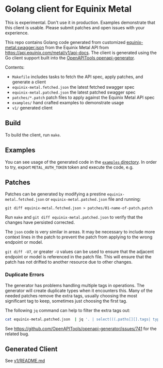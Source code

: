 # Golang client for Equinix Metal

This is experimental. Don't use it in production. Examples demonstrate that this client is usable. Please submit patches and open issues with your experience.

This repo contains Golang code generated from customized [equinix-metal.swagger.json](equinix-metal.swagger.json) from the Equinix Metal API from <https://api.equinix.com/metal/v1/api-docs>.  The client is generated using the Go client support built into the [OpenAPITools openapi-generator](https://github.com/OpenAPITools/openapi-generator).

Contents:
- `Makefile` includes tasks to fetch the API spec, apply patches, and generate a client
- `equinix-metal.fetched.json` the latest fetched swagger spec
- `equinix-metal.patched.json` the latest patched swagger spec
- `patches/*.patch` patch files to apply against the Equinix Metal API spec
- `examples/` hand crafted examples to demonstrate usage
- `v1/` generated client

## Build

To build the client, run `make`.

## Examples

You can see usage of the generated code in the [`examples` directory](https://github.com/t0mk/gometal/tree/main/examples). In order to try, export `METAL_AUTH_TOKEN` token and execute the code, e.g.

## Patches

Patches can be generated by modifying a prestine `equinix-metal.fetched.json` or `equinix-metal.patched.json` file and running:

```
git diff equinix-metal.fetched.json > patches/01-name-of-patch.patch
```

Run `make` and `git diff equinix-metal.patched.json` to verify that the changes have persisted corrected.

The `json` code is very similar in areas. It may be necessary to include more context lines in the patch to prevent the patch from applying to the wrong endpoint or model.

`git diff -U7`, or greater `-U` values can be used to ensure that the adjacent endpoint or model is referenced in the patch file. This will ensure that the patch has not drifted to another resource due to other changes.

### Duplicate Errors

The generator has problems handling multiple tags in operations. The generator will create duplicate types when it encounters this. Many of the needed patches remove the extra tags, usually choosing the most significant tag to keep, sometimes just choosing the first tag.

The following `jq` command can help to filter the extra tags out:

```sh
cat equinix-metal.patched.json  | jq '. | select(((.paths[][].tags| type=="array"), length) > 1).paths[][].tags |= [.[0]]' > patches/0x-more-tags.patch
```

See <https://github.com/OpenAPITools/openapi-generator/issues/741> for the related bug.

## Generated Client

See [v1/README.md](v1/README.md)

